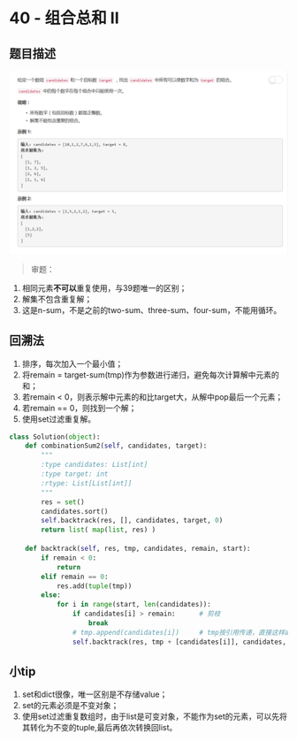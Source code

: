 # 40 - 组合总和 II

## 题目描述
![problem](images/40.png)

>审题：  
1. 相同元素**不可以**重复使用，与39题唯一的区别；
2. 解集不包含重复解；
3. 这是n-sum，不是之前的two-sum、three-sum、four-sum，不能用循环。

## 回溯法

1. 排序，每次加入一个最小值；
2. 将remain = target-sum(tmp)作为参数进行递归，避免每次计算解中元素的和；
3. 若remain < 0，则表示解中元素的和比target大，从解中pop最后一个元素；
4. 若remain == 0，则找到一个解；
5. 使用set过滤重复解。

```python
class Solution(object):
    def combinationSum2(self, candidates, target):
        """
        :type candidates: List[int]
        :type target: int
        :rtype: List[List[int]]
        """
        res = set()
        candidates.sort()
        self.backtrack(res, [], candidates, target, 0)
        return list( map(list, res) )

    def backtrack(self, res, tmp, candidates, remain, start):
        if remain < 0:
            return
        elif remain == 0:
            res.add(tuple(tmp))
        else:
            for i in range(start, len(candidates)):
                if candidates[i] > remain:      # 剪枝
                    break
                # tmp.append(candidates[i])     # tmp按引用传递，直接这样append会导致最后res中的解全部是最后一个tmp的值
                self.backtrack(res, tmp + [candidates[i]], candidates, remain - candidates[i], i+1) #不可以重复使用同一元素，start递增

```

## 小tip
1. set和dict很像，唯一区别是不存储value；
2. set的元素必须是不变对象；
3. 使用set过滤重复数组时，由于list是可变对象，不能作为set的元素，可以先将其转化为不变的tuple,最后再依次转换回list。
